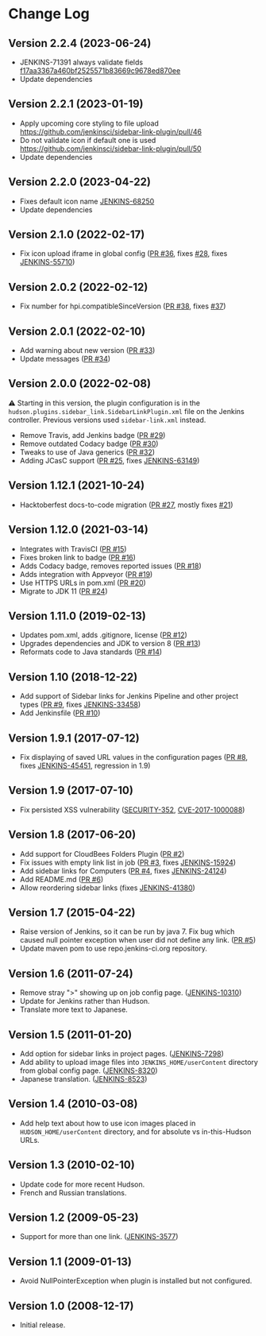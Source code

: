 # Change Log

## Version 2.2.4 (2023-06-24)

- JENKINS-71391 always validate fields [f17aa3367a460bf2525571b83669c9678ed870ee](https://github.com/jenkinsci/sidebar-link-plugin/commit/f17aa3367a460bf2525571b83669c9678ed870ee)
-   Update dependencies

## Version 2.2.1 (2023-01-19)

-   Apply upcoming core styling to file upload https://github.com/jenkinsci/sidebar-link-plugin/pull/46
-   Do not validate icon if default one is used https://github.com/jenkinsci/sidebar-link-plugin/pull/50
-   Update dependencies

## Version 2.2.0 (2023-04-22)

-   Fixes default icon name [JENKINS-68250](https://issues.jenkins.io/browse/JENKINS-68250)
-   Update dependencies


## Version 2.1.0 (2022-02-17)

-   Fix icon upload iframe in global config
    ([PR #36](https://github.com/jenkinsci/sidebar-link-plugin/pull/36),
    fixes [#28](https://github.com/jenkinsci/sidebar-link-plugin/issues/28),
    fixes [JENKINS-55710](https://issues.jenkins.io/browse/JENKINS-55710))

## Version 2.0.2 (2022-02-12)

-   Fix number for hpi.compatibleSinceVersion
    ([PR #38](https://github.com/jenkinsci/sidebar-link-plugin/pull/38),
    fixes [#37](https://github.com/jenkinsci/sidebar-link-plugin/issues/37))

## Version 2.0.1 (2022-02-10)

-   Add warning about new version
    ([PR #33](https://github.com/jenkinsci/sidebar-link-plugin/pull/33))
-   Update messages
    ([PR #34](https://github.com/jenkinsci/sidebar-link-plugin/pull/34))

## Version 2.0.0 (2022-02-08)

:warning: Starting in this version, the plugin configuration is in the
`hudson.plugins.sidebar_link.SidebarLinkPlugin.xml` file on the Jenkins
controller.  Previous versions used `sidebar-link.xml` instead.

-   Remove Travis, add Jenkins badge
    ([PR #29](https://github.com/jenkinsci/sidebar-link-plugin/pull/29))
-   Remove outdated Codacy badge
    ([PR #30](https://github.com/jenkinsci/sidebar-link-plugin/pull/30))
-   Tweaks to use of Java generics
    ([PR #32](https://github.com/jenkinsci/sidebar-link-plugin/pull/32))
-   Adding JCasC support
    ([PR #25](https://github.com/jenkinsci/sidebar-link-plugin/pull/25),
    fixes [JENKINS-63149](https://issues.jenkins.io/browse/JENKINS-63149))

## Version 1.12.1 (2021-10-24)

-   Hacktoberfest docs-to-code migration
    ([PR #27](https://github.com/jenkinsci/sidebar-link-plugin/pull/27),
    mostly fixes [#21](https://github.com/jenkinsci/sidebar-link-plugin/issues/21))

## Version 1.12.0 (2021-03-14)

-   Integrates with TravisCI
    ([PR #15](https://github.com/jenkinsci/sidebar-link-plugin/pull/15))
-   Fixes broken link to badge
    ([PR #16](https://github.com/jenkinsci/sidebar-link-plugin/pull/16))
-   Adds Codacy badge, removes reported issues
    ([PR #18](https://github.com/jenkinsci/sidebar-link-plugin/pull/18))
-   Adds integration with Appveyor
    ([PR #19](https://github.com/jenkinsci/sidebar-link-plugin/pull/19))
-   Use HTTPS URLs in pom.xml
    ([PR #20](https://github.com/jenkinsci/sidebar-link-plugin/pull/20))
-   Migrate to JDK 11
    ([PR #24](https://github.com/jenkinsci/sidebar-link-plugin/pull/24))

## Version 1.11.0 (2019-02-13)

-   Updates pom.xml, adds .gitignore, license
    ([PR #12](https://github.com/jenkinsci/sidebar-link-plugin/pull/12))
-   Upgrades dependencies and JDK to version 8
    ([PR #13](https://github.com/jenkinsci/sidebar-link-plugin/pull/13))
-   Reformats code to Java standards
    ([PR #14](https://github.com/jenkinsci/sidebar-link-plugin/pull/14))

## Version 1.10 (2018-12-22)

-   Add support of Sidebar links for Jenkins Pipeline and other project
    types
    ([PR #9](https://github.com/jenkinsci/sidebar-link-plugin/pull/9),
    fixes [JENKINS-33458](https://issues.jenkins-ci.org/browse/JENKINS-33458))
-   Add Jenkinsfile
    ([PR #10](https://github.com/jenkinsci/sidebar-link-plugin/pull/10))

## Version 1.9.1 (2017-07-12)

-   Fix displaying of saved URL values in the configuration pages
    ([PR #8](https://github.com/jenkinsci/sidebar-link-plugin/pull/8),
    fixes [JENKINS-45451](https://issues.jenkins-ci.org/browse/JENKINS-45451),
    regression in 1.9)

## Version 1.9 (2017-07-10)

-   Fix persisted XSS vulnerability
    ([SECURITY-352](https://www.jenkins.io/security/advisory/2017-07-10/#persisted-xss-vulnerability-in-sidebar-link-plugin),
    [CVE-2017-1000088](https://www.cve.org/CVERecord?id=CVE-2017-1000088))

## Version 1.8 (2017-06-20)

-   Add support for CloudBees Folders Plugin
    ([PR #2](https://github.com/jenkinsci/sidebar-link-plugin/pull/2))
-   Fix issues with empty link list in job
    ([PR #3](https://github.com/jenkinsci/sidebar-link-plugin/pull/3),
    fixes [JENKINS-15924](https://issues.jenkins.io/browse/JENKINS-15924))
-   Add sidebar links for Computers
    ([PR #4](https://github.com/jenkinsci/sidebar-link-plugin/pull/4),
    fixes [JENKINS-24124](https://issues.jenkins.io/browse/JENKINS-24124))
-   Add README.md
    ([PR #6](https://github.com/jenkinsci/sidebar-link-plugin/pull/6))
-   Allow reordering sidebar links
    (fixes [JENKINS-41380](https://issues.jenkins.io/browse/JENKINS-41380))

## Version 1.7 (2015-04-22)

-   Raise version of Jenkins, so it can be run by java 7.
    Fix bug which caused null pointer exception when user did not define any link.
    ([PR #5](https://github.com/jenkinsci/sidebar-link-plugin/pull/5))
-   Update maven pom to use repo.jenkins-ci.org repository.

## Version 1.6 (2011-07-24)

-   Remove stray "\>" showing up on job config page.
    ([JENKINS-10310](https://issues.jenkins.io/browse/JENKINS-10310))
-   Update for Jenkins rather than Hudson.
-   Translate more text to Japanese.

## Version 1.5 (2011-01-20)

-   Add option for sidebar links in project pages.
    ([JENKINS-7298](https://issues.jenkins-ci.org/browse/JENKINS-7298))
-   Add ability to upload image files into `JENKINS_HOME/userContent`
    directory from global config page.
    ([JENKINS-8320](https://issues.jenkins-ci.org/browse/JENKINS-8320))
-   Japanese translation.
    ([JENKINS-8523](https://issues.jenkins.io/browse/JENKINS-8523))

## Version 1.4 (2010-03-08)

-   Add help text about how to use icon images placed in
    `HUDSON_HOME/userContent` directory, and for absolute vs
    in-this-Hudson URLs.

## Version 1.3 (2010-02-10)

-   Update code for more recent Hudson.
-   French and Russian translations.

## Version 1.2 (2009-05-23)

-   Support for more than one link.
    ([JENKINS-3577](https://issues.jenkins.io/browse/JENKINS-3577))

## Version 1.1 (2009-01-13)

-   Avoid NullPointerException when plugin is installed but not
    configured.

## Version 1.0 (2008-12-17)

-   Initial release.

